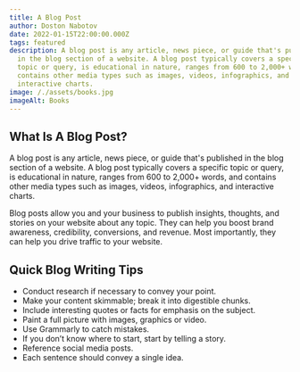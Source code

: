 ```yaml
---
title: A Blog Post
author: Doston Nabotov
date: 2022-01-15T22:00:00.000Z
tags: featured
description: A blog post is any article, news piece, or guide that's published
  in the blog section of a website. A blog post typically covers a specific
  topic or query, is educational in nature, ranges from 600 to 2,000+ words, and
  contains other media types such as images, videos, infographics, and
  interactive charts.
image: /./assets/books.jpg
imageAlt: Books
---
```


## What Is A Blog Post?

A blog post is any article, news piece, or guide that's published in the blog section of a website. A blog post typically covers a specific topic or query, is educational in nature, ranges from 600 to 2,000+ words, and contains other media types such as images, videos, infographics, and interactive charts.

Blog posts allow you and your business to publish insights, thoughts, and stories on your website about any topic. They can help you boost brand awareness, credibility, conversions, and revenue. Most importantly, they can help you drive traffic to your website.

## Quick Blog Writing Tips

- Conduct research if necessary to convey your point.
- Make your content skimmable; break it into digestible chunks.
- Include interesting quotes or facts for emphasis on the subject.
- Paint a full picture with images, graphics or video.
- Use Grammarly to catch mistakes.
- If you don’t know where to start, start by telling a story.
- Reference social media posts.
- Each sentence should convey a single idea.
